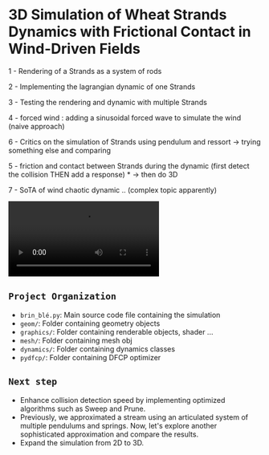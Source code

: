 # 3D Simulation of Wheat Strands Dynamics with Frictional Contact in Wind-Driven Fields

1 - Rendering of a Strands as a system of rods

2 - Implementing the lagrangian dynamic of one Strands

3 - Testing the rendering and dynamic with multiple Strands

4 - forced wind : adding a sinusoidal forced wave to simulate the wind (naive approach)

6 - Critics on the simulation of Strands using pendulum and ressort -> trying something else and comparing

5 - friction and contact between Strands during the dynamic (first detect the collision THEN add a response) * -> then do 3D

7 - SoTA of wind chaotic dynamic .. (complex topic apparently)

![](video.mov)

## `Project Organization`

- `brin_blé.py`: Main source code file containing the simulation
- `geom/`: Folder containing geometry objects
- `graphics/`: Folder containing renderable objects, shader ...
- `mesh/`: Folder containing mesh obj
- `dynamics/`: Folder containing dynamics classes
- `pydfcp/`: Folder containing DFCP optimizer



## `Next step`
- Enhance collision detection speed by implementing optimized algorithms such as Sweep and Prune.
- Previously, we approximated a stream using an articulated system of multiple pendulums and springs. Now, let's explore another sophisticated approximation and compare the results.
- Expand the simulation from 2D to 3D.
